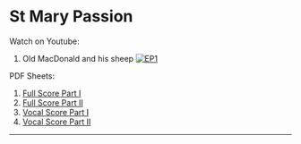 # **St Mary Passion**   
              
Watch on Youtube:

1. Old MacDonald and his sheep
[![EP1](http://img.youtube.com/vi/FN34T2ELaDU/0.jpg)](https://www.youtube.com/watch?v=FN34T2ELaDU)          
             
PDF Sheets: 
1. [Full Score Part I](pdf/St_Mary_Passion_Full_Score_Part_I.pdf)
2. [Full Score Part II](pdf/St_Mary_Passion_Full_Score_Part_II.pdf)
3. [Vocal Score Part I](pdf/St_Mary_Passion_Vocal_Score_Part_I.pdf)
4. [Vocal Score Part II](pdf/St_Mary_Passion_Vocal_Score_Part_II.pdf)
        
              
-----         

